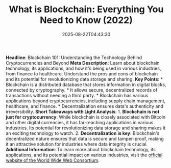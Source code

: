 ﻿---
title: "What is Blockchain: Everything You Need to Know (2022)"
date: "2025-08-22T04:43:30"
category: "Markets"
summary: ""
slug: "what is blockchain everything you need to know 2022"
source_urls:
  - "https://techncruncher.blogspot.com/2022/04/what-is-blockchain-everything-you-need.html"
seo:
  title: "What is Blockchain: Everything You Need to Know (2022) | Hash n Hedge"
  description: ""
  keywords: ["news", "markets", "brief"]
---
**Headline**: Blockchain 101: Understanding the Technology Behind Cryptocurrencies and Beyond  **Meta Description**: Learn about blockchain technology, its applications, and how it's being used in various industries, from finance to healthcare. Understand the pros and cons of blockchain and its potential for revolutionizing data storage and sharing.  **Key Points**:  * Blockchain is a distributed database that stores information in digital blocks, connected by cryptography. * It allows secure, decentralized records of transactions without needing a third party. * Blockchain has various applications beyond cryptocurrencies, including supply chain management, healthcare, and finance. * Decentralization ensures data's authenticity and irreversibility.  **Short Takeaways with Light Analysis**:  1. **Blockchain is not just for cryptocurrency**: While blockchain is closely associated with Bitcoin and other digital currencies, it has far-reaching applications in various industries. Its potential for revolutionizing data storage and sharing makes it an exciting technology to watch. 2. **Decentralization is key**: Blockchain's decentralized nature ensures that data is secure and tamper-proof, making it an attractive solution for industries where data integrity is crucial.  **Additional Information**: To learn more about blockchain technology, its applications, and its potential impact on various industries, visit the [official website of the World Wide Web Consortium](https://www.w3.org/). 

